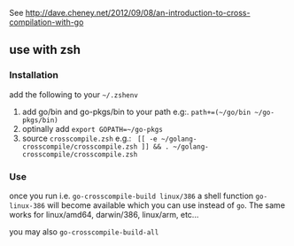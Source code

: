 See http://dave.cheney.net/2012/09/08/an-introduction-to-cross-compilation-with-go

## use with zsh ##

### Installation ###
add the following to your ```~/.zshenv```

1. add go/bin and go-pkgs/bin to your path e.g:. ```path+=(~/go/bin ~/go-pkgs/bin)```
2. optinally add ```export GOPATH=~/go-pkgs```
3. source ```crosscompile.zsh``` e.g.:
```  [[ -e ~/golang-crosscompile/crosscompile.zsh ]] && . ~/golang-crosscompile/crosscompile.zsh ```

### Use ###

once you run i.e. ```go-crosscompile-build linux/386``` a shell function ```go-linux-386``` will become available
which you can use instead of ```go```. The same works for linux/amd64, darwin/386, linux/arm, etc...

you may also ```go-crosscompile-build-all```
